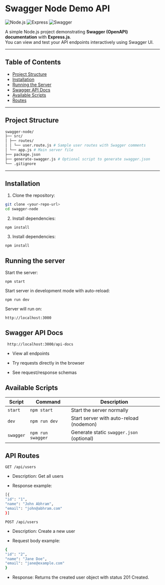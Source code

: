 # Swagger Node Demo API

![Node.js](https://img.shields.io/badge/Node.js-14.x-green)
![Express](https://img.shields.io/badge/Express-5.x-blue)
![Swagger](https://img.shields.io/badge/Swagger-OpenAPI-red)

A simple Node.js project demonstrating **Swagger (OpenAPI) documentation** with **Express.js**.  
You can view and test your API endpoints interactively using Swagger UI.

---

## Table of Contents

- [Project Structure](#project-structure)
- [Installation](#installation)
- [Running the Server](#running-the-server)
- [Swagger API Docs](#swagger-api-docs)
- [Available Scripts](#available-scripts)
- [Routes](#api-routes)

---

## Project Structure

```bash
swagger-node/
├── src/
│ ├── routes/
│ │ └── user.route.js # Sample user routes with Swagger comments
│ └── app.js # Main server file
├── package.json
├── generate-swagger.js # Optional script to generate swagger.json
└── .gitignore
```

---

## Installation

1. Clone the repository:

```bash
git clone <your-repo-url>
cd swagger-node
```

2. Install dependencies:

`npm install`

3. Install dependencies:

`npm install`

## Running the server

Start the server:

`npm start`

Start server in development mode with auto-reload:

`npm run dev`

Server will run on:

`http://localhost:3000`

## Swagger API Docs

` http://localhost:3000/api-docs`

- View all endpoints

- Try requests directly in the browser

- See request/response schemas

## Available Scripts

| Script    | Command           | Description                               |
| --------- | ----------------- | ----------------------------------------- |
| `start`   | `npm start`       | Start the server normally                 |
| `dev`     | `npm run dev`     | Start server with auto-reload (nodemon)   |
| `swagger` | `npm run swagger` | Generate static `swagger.json` (optional) |

## API Routes

`GET /api/users`

- Description: Get all users

- Response example:

```bash
[{
"id": "1",
"name": "John Abhram",
"email": "john@abhram.com"
}]
```

`POST /api/users`

- Description: Create a new user

- Request body example:

```bash
{
"id": "2",
"name": "Jane Doe",
"email": "jane@example.com"
}
```

- Response: Returns the created user object with status 201 Created.
